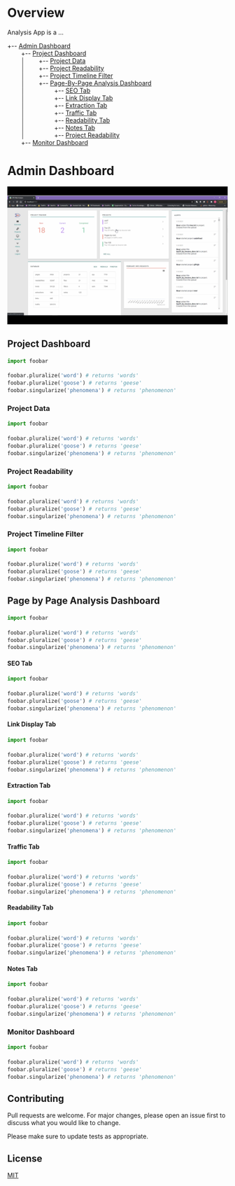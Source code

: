 # Overview

Analysis App is a ...


+-- [Admin Dashboard](#admin-dashboard)
\
&nbsp;&nbsp;&nbsp;&nbsp;&nbsp;&nbsp;&nbsp;&nbsp;+-- [Project Dashboard](#project-dashboard)
\
&nbsp;&nbsp;&nbsp;&nbsp;&nbsp;&nbsp;&nbsp;&nbsp;│&nbsp;&nbsp;&nbsp;&nbsp;&nbsp;&nbsp;&nbsp;&nbsp;+-- [Project Data](#project-data)
\
&nbsp;&nbsp;&nbsp;&nbsp;&nbsp;&nbsp;&nbsp;&nbsp;│&nbsp;&nbsp;&nbsp;&nbsp;&nbsp;&nbsp;&nbsp;&nbsp;+-- [Project Readability](#project-readability)
\
&nbsp;&nbsp;&nbsp;&nbsp;&nbsp;&nbsp;&nbsp;&nbsp;│&nbsp;&nbsp;&nbsp;&nbsp;&nbsp;&nbsp;&nbsp;&nbsp;+-- [Project Timeline Filter](#project-timeline-filter)
\
&nbsp;&nbsp;&nbsp;&nbsp;&nbsp;&nbsp;&nbsp;&nbsp;│&nbsp;&nbsp;&nbsp;&nbsp;&nbsp;&nbsp;&nbsp;&nbsp;+-- [Page-By-Page Analysis Dashboard](#page-by-page-analysis-dashboard)
\
&nbsp;&nbsp;&nbsp;&nbsp;&nbsp;&nbsp;&nbsp;&nbsp;│&nbsp;&nbsp;&nbsp;&nbsp;&nbsp;&nbsp;&nbsp;&nbsp;&nbsp;&nbsp;&nbsp;&nbsp;&nbsp;&nbsp;&nbsp;&nbsp; +-- [SEO Tab](#seo-tab)
\
&nbsp;&nbsp;&nbsp;&nbsp;&nbsp;&nbsp;&nbsp;&nbsp;│&nbsp;&nbsp;&nbsp;&nbsp;&nbsp;&nbsp;&nbsp;&nbsp;&nbsp;&nbsp;&nbsp;&nbsp;&nbsp;&nbsp;&nbsp;&nbsp; +-- [Link Display Tab](#link-display-tab)
\
&nbsp;&nbsp;&nbsp;&nbsp;&nbsp;&nbsp;&nbsp;&nbsp;│&nbsp;&nbsp;&nbsp;&nbsp;&nbsp;&nbsp;&nbsp;&nbsp;&nbsp;&nbsp;&nbsp;&nbsp;&nbsp;&nbsp;&nbsp;&nbsp; +-- [Extraction Tab](#extraction-tab)
\
&nbsp;&nbsp;&nbsp;&nbsp;&nbsp;&nbsp;&nbsp;&nbsp;│&nbsp;&nbsp;&nbsp;&nbsp;&nbsp;&nbsp;&nbsp;&nbsp;&nbsp;&nbsp;&nbsp;&nbsp;&nbsp;&nbsp;&nbsp;&nbsp; +-- [Traffic Tab](#traffic-tab)
\
&nbsp;&nbsp;&nbsp;&nbsp;&nbsp;&nbsp;&nbsp;&nbsp;│&nbsp;&nbsp;&nbsp;&nbsp;&nbsp;&nbsp;&nbsp;&nbsp;&nbsp;&nbsp;&nbsp;&nbsp;&nbsp;&nbsp;&nbsp;&nbsp; +-- [Readability Tab](#readability-tab)
\
&nbsp;&nbsp;&nbsp;&nbsp;&nbsp;&nbsp;&nbsp;&nbsp;│&nbsp;&nbsp;&nbsp;&nbsp;&nbsp;&nbsp;&nbsp;&nbsp;&nbsp;&nbsp;&nbsp;&nbsp;&nbsp;&nbsp;&nbsp;&nbsp; +-- [Notes Tab](#notes-tab)
\
&nbsp;&nbsp;&nbsp;&nbsp;&nbsp;&nbsp;&nbsp;&nbsp;│&nbsp;&nbsp;&nbsp;&nbsp;&nbsp;&nbsp;&nbsp;&nbsp;&nbsp;&nbsp;&nbsp;&nbsp;&nbsp;&nbsp;&nbsp;&nbsp; +-- [Project Readability](#project-readability)
\
&nbsp;&nbsp;&nbsp;&nbsp;&nbsp;&nbsp;&nbsp;&nbsp;+-- [Monitor Dashboard](#monitor-dashboard)




# Admin Dashboard
![Admin Dashboard](https://github.com/LevonAr/DPS-Portfolio/blob/main/analysis_app/Admin_Dashboard.png)

## Project Dashboard

```python
import foobar

foobar.pluralize('word') # returns 'words'
foobar.pluralize('goose') # returns 'geese'
foobar.singularize('phenomena') # returns 'phenomenon'
```
### Project Data

```python
import foobar

foobar.pluralize('word') # returns 'words'
foobar.pluralize('goose') # returns 'geese'
foobar.singularize('phenomena') # returns 'phenomenon'
```
### Project Readability

```python
import foobar

foobar.pluralize('word') # returns 'words'
foobar.pluralize('goose') # returns 'geese'
foobar.singularize('phenomena') # returns 'phenomenon'
```
### Project Timeline Filter

```python
import foobar

foobar.pluralize('word') # returns 'words'
foobar.pluralize('goose') # returns 'geese'
foobar.singularize('phenomena') # returns 'phenomenon'
```
## Page by Page Analysis Dashboard

```python
import foobar

foobar.pluralize('word') # returns 'words'
foobar.pluralize('goose') # returns 'geese'
foobar.singularize('phenomena') # returns 'phenomenon'
```
#### SEO Tab

```python
import foobar

foobar.pluralize('word') # returns 'words'
foobar.pluralize('goose') # returns 'geese'
foobar.singularize('phenomena') # returns 'phenomenon'
```
#### Link Display Tab

```python
import foobar

foobar.pluralize('word') # returns 'words'
foobar.pluralize('goose') # returns 'geese'
foobar.singularize('phenomena') # returns 'phenomenon'
```
#### Extraction Tab

```python
import foobar

foobar.pluralize('word') # returns 'words'
foobar.pluralize('goose') # returns 'geese'
foobar.singularize('phenomena') # returns 'phenomenon'
```
#### Traffic Tab

```python
import foobar

foobar.pluralize('word') # returns 'words'
foobar.pluralize('goose') # returns 'geese'
foobar.singularize('phenomena') # returns 'phenomenon'
```
#### Readability Tab

```python
import foobar

foobar.pluralize('word') # returns 'words'
foobar.pluralize('goose') # returns 'geese'
foobar.singularize('phenomena') # returns 'phenomenon'
```
#### Notes Tab

```python
import foobar

foobar.pluralize('word') # returns 'words'
foobar.pluralize('goose') # returns 'geese'
foobar.singularize('phenomena') # returns 'phenomenon'
```

### Monitor Dashboard

```python
import foobar

foobar.pluralize('word') # returns 'words'
foobar.pluralize('goose') # returns 'geese'
foobar.singularize('phenomena') # returns 'phenomenon'
```
## Contributing
Pull requests are welcome. For major changes, please open an issue first to discuss what you would like to change.

Please make sure to update tests as appropriate.

## License
[MIT](https://choosealicense.com/licenses/mit/)

